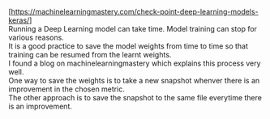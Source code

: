 [https://machinelearningmastery.com/check-point-deep-learning-models-keras/]  
Running a Deep Learning model can take time. Model training can stop for various reasons.  
It is a good practice to save the model weights from time to time so that training can be resumed from the learnt weights.  
I found a blog on machinelearningmastery which explains this process very well.  
One way to save the weights is to take a new snapshot whenver there is an improvement in the chosen metric.  
The other approach is to save the snapshot to the same file everytime there is an improvement.  
